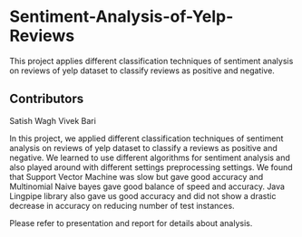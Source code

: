 # Sentiment-Analysis-of-Yelp-Reviews
 This project applies different classification techniques of sentiment analysis on reviews of yelp dataset to classify reviews as positive and negative.

## Contributors
Satish Wagh 
Vivek Bari

In this project, we applied different classification techniques of sentiment analysis on reviews of yelp dataset to classify a reviews as positive and negative. We learned to use different algorithms for sentiment analysis and also played around with different settings preprocessing settings. We found that Support Vector Machine was slow but gave good accuracy and Multinomial Naive bayes gave good balance of speed and accuracy. Java Lingpipe library also gave us good accuracy and did not show a drastic decrease in accuracy on reducing number of test instances.

Please refer to presentation and report for details about analysis.
